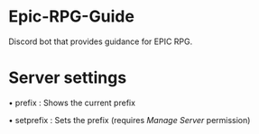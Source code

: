 # Epic-RPG-Guide
Discord bot that provides guidance for EPIC RPG.


# Server settings
• prefix : Shows the current prefix

• setprefix : Sets the prefix (requires _Manage Server_ permission)
